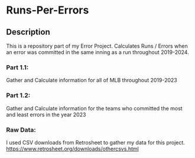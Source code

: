 # Runs-Per-Errors 

## Description
This is a repository part of my Error Project. Calculates Runs / Errors when an error was committed in the same inning as a run throughout 2019-2024.

### Part 1.1: 
Gather and Calculate information for all of MLB throughout 2019-2023

### Part 1.2: 
Gather and Calculate information for the teams who committed the most and least errors in the year 2023

### Raw Data:
I used CSV downloads from Retrosheet to gather my data for this project.
https://www.retrosheet.org/downloads/othercsvs.html
